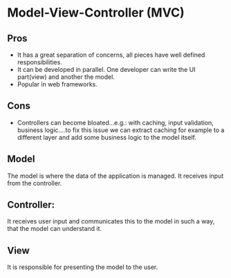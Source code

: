 # Model-View-Controller (MVC)


## Pros
- It has a great separation of concerns, all pieces have well defined responsibilities. 
- It can be developed in parallel. One developer can write the UI part(view) and another the model. 
- Popular in web frameworks. 

## Cons
- Controllers can become bloated...e.g.: with caching, input validation, business logic....to fix this issue we can extract caching for example to a different layer and add some business logic to the model itself. 


## Model
The model is where the data of the application is managed. It receives input from the controller. 

## Controller:
It receives user input and communicates this to the model in such a way, that the model can understand it. 

## View
It is responsible for presenting the model to the user. 